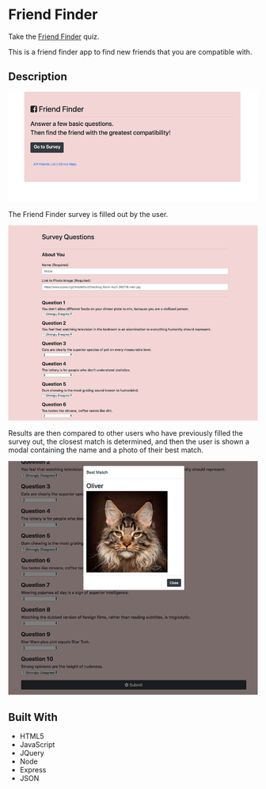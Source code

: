 # Friend Finder

Take the [Friend Finder](https://immense-dawn-29942.herokuapp.com/) quiz.

This is a friend finder app to find new friends that you are compatible with. 

## Description

![](SS_Home.png)

The Friend Finder survey is filled out by the user. 

![](SS_Survey.png)

Results are then compared to other users who have previously filled the survey out, the closest match is determined, and then the user is shown a modal containing the name and a photo of their best match. 

![](SS_Results.png)

## Built With

* HTML5
* JavaScript
* JQuery
* Node
* Express
* JSON